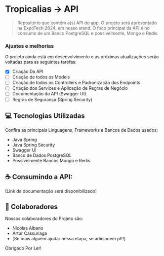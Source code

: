 # Tropicalias -> API

> Repositório que contém a(s) API do app. O projeto será apresentado na ExpoTech 2024, em nosso stand. O foco principal da API é no consumo de um Banco PostgreSQL e possivelmente, Mongo e Redis.

### Ajustes e melhorias

O projeto ainda está em desenvolvimento e as próximas atualizações serão voltadas para as seguintes tarefas:

- [x] Criação Da API
- [ ] Criação de todos os Models
- [ ] Criação de todos os Controllers e Padronização dos Endpoints
- [ ] Criação dos Services e Aplicação de Regras de Negócio
- [ ] Documentação da API (Swagger UI)
- [ ] Regras de Segurança (Spring Security)

## 💻 Tecnologias Utilizadas

Confira as principais Linguagens, Frameworks e Bancos de Dados usados:

- Java Spring
- Java Spring Security
- Swagger UI
- Banco de Dados PostgreSQL
- Possivelmente Bancos Mongo e Redis

## ☕ Consumindo a API:

[Link da documentação será disponibilizado]

## 🤝 Colaboradores

Nossos colaboradores do Projeto são:
- Nícolas Albano
- Artur Cassuriaga
- [Se mais alguém ajudar nessa etapa, se adicionem pf!!]

Obrigado Por Ler!
